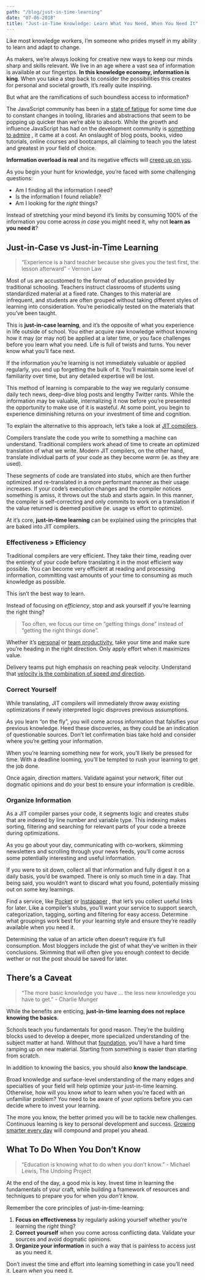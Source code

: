 ```yaml
---
path: "/blog/just-in-time-learning"
date: "07-06-2018"
title: "Just-in-Time Knowledge: Learn What You Need, When You Need It"
---
```


Like most knowledge workers, I’m someone who prides myself in my ability to learn and adapt to change.

As makers, we’re always looking for creative new ways to keep our minds sharp and skills relevant. We live in an age where a vast sea of information is available at our fingertips. **In this knowledge economy, information is king**. When you take a step back to consider the possibilities this creates for personal and societal growth, it’s really quite inspiring.

But what are the ramifications of such boundless access to information?

The JavaScript community has been in a [state of fatigue](https://medium.com/@ericclemmons/javascript-fatigue-48d4011b6fc4) for some time due to constant changes in tooling, libraries and abstractions that seem to be popping up quicker than we’re able to absorb. While the growth and influence JavaScript has had on the development community is [something to admire](https://medium.com/javascript-scene/why-im-thankful-for-js-fatigue-i-know-you-re-sick-of-those-words-but-this-is-different-296fae0c888f) , it came at a cost. An onslaught of blog posts, books, video tutorials, online courses and bootcamps, all claiming to teach you the latest and greatest in your field of choice.

**Information overload is real** and its negative effects will [creep up on you](https://en.wikipedia.org/wiki/Boiling_frog).

As you begin your hunt for knowledge, you’re faced with some challenging questions:

- Am I finding all the information I need?
- Is the information I found reliable?
- Am I looking for the _right_ things?

Instead of stretching your mind beyond it’s limits by consuming 100% of the information you come across _in case_ you might need it, why not **learn as you need it**?

## Just-in-Case vs Just-in-Time Learning

> “Experience is a hard teacher because she gives you the test first, the lesson afterward” - Vernon Law

Most of us are accustomed to the format of education provided by traditional schooling. Teachers instruct classrooms of students using standardized material at a fixed rate. Changes to this material are infrequent, and students are often grouped without taking different styles of learning into consideration. You’re periodically tested on the materials that you’ve been taught.

This is **just-in-case learning**, and it’s the opposite of what you experience in life outside of school. You either acquire raw knowledge without knowing how it may (or may not) be applied at a later time, or you face challenges before you learn what you need. Life is full of twists and turns. You never know what you’ll face next.

If the information you’re learning is not immediately valuable or applied regularly, you end up forgetting the bulk of it. You’ll maintain some level of familiarity over time, but any detailed expertise will be lost.

This method of learning is comparable to the way we regularly consume daily tech news, deep-dive blog posts and lengthy Twitter rants. While the information may be valuable, internalizing it now before you’re presented the opportunity to make use of it is wasteful. At some point, you begin to experience diminishing returns on your investment of time and cognition.

To explain the alternative to this approach, let’s take a look at [JIT compilers](https://hacks.mozilla.org/2017/02/a-crash-course-in-just-in-time-jit-compilers/).

Compilers translate the code you write to something a machine can understand. Traditional compilers work ahead of time to create an optimized translation of what we write. Modern JIT compilers, on the other hand, translate individual parts of your code as they become _warm_ (ie. as they are used).

These segments of code are translated into _stubs_, which are then further optimized and re-translated in a more performant manner as their usage increases. If your code’s execution changes and the compiler notices something is amiss, it throws out the stub and starts again. In this manner, the compiler is self-correcting and only commits to work on a translation if the value returned is deemed positive (ie. usage vs effort to optimize).

At it’s core, **just-in-time learning** can be explained using the principles that are baked into JIT compilers.

### Effectiveness > Efficiency

Traditional compilers are very efficient. They take their time, reading over the entirety of your code before translating it in the most efficient way possible. You can become very efficient at reading and processing information, committing vast amounts of your time to consuming as much knowledge as possible.

This isn’t the best way to learn.

Instead of focusing on _efficiency_, stop and ask yourself if you’re learning the right thing?

> Too often, we focus our time on “getting things done” instead of “getting the right things done”.

Whether it’s [personal](https://hackernoon.com/productivity-by-sam-altman-5d10d72f14d1) or [team productivity](https://www.amazon.ca/Rework-Jason-Fried/dp/0307463745), take your time and make sure you’re heading in the right direction. Only apply effort when it maximizes value.

Delivery teams put high emphasis on reaching peak velocity. Understand that [velocity is the combination of speed _and_ direction](https://fs.blog/2018/03/speed-velocity/).

### Correct Yourself

While translating, JIT compilers will immediately throw away existing optimizations if newly interpreted logic disproves previous assumptions.

As you learn “on the fly”, you will come across information that falsifies your previous knowledge. Heed these discoveries, as they could be an indication of questionable sources. Don’t let confirmation bias take hold and consider where you’re getting your information.

When you’re learning something new for work, you’ll likely be pressed for time. With a deadline looming, you’ll be tempted to rush your learning to get the job done.

Once again, direction matters. Validate against your network, filter out dogmatic opinions and do your best to ensure your information is credible.

### Organize Information

As a JIT compiler parses your code, it segments logic and creates _stubs_ that are indexed by line number and variable type. This indexing makes sorting, filtering and searching for relevant parts of your code a breeze during optimizations.

As you go about your day, communicating with co-workers, skimming newsletters and scrolling through your news feeds, you’ll come across some potentially interesting and useful information.

If you were to sit down, collect all that information and fully digest it on a daily basis, you’d be swamped. There is only so much time in a day. That being said, you wouldn’t want to discard what you found, potentially missing out on some key learnings.

Find a service, like [Pocket](https://getpocket.com/) or [Instapaper](https://www.instapaper.com/u) , that let’s you collect useful links for later. Like a compiler’s stubs, you’ll want your service to support search, categorization, tagging, sorting and filtering for easy access. Determine what groupings work best for your learning style and ensure they’re readily available when you need it.

Determining the value of an article often doesn’t require it’s full consumption. Most bloggers include the gist of what they’ve written in their conclusions. Skimming that will often give you enough context to decide wether or not the post should be saved for later.

## There’s a Caveat

> “The more basic knowledge you have … the less new knowledge you have to get.” - Charlie Munger

While the benefits are enticing, **just-in-time learning does not replace knowing the basics**.

Schools teach you fundamentals for good reason. They’re the building blocks used to develop a deeper, more specialized understanding of the subject matter at hand. Without that [foundation](https://fs.blog/2013/08/choose-your-next-book/), you'll have a hard time ramping up on new material. Starting from something is easier than starting from scratch.

In addition to knowing the basics, you should also **know the landscape**.

Broad knowledge and surface-level understanding of the many edges and specialties of your field will help optimize your just-in-time learning. Otherwise, how will you know _what_ to learn when you're faced with an unfamiliar problem? You need to be aware of your options before you can decide where to invest your learning.

The more you know, the better primed you will be to tackle new challenges. Continuous learning is key to personal development and success. [Growing smarter every day](https://fs.blog/2013/05/the-buffett-formula-how-to-get-smarter/) will compound and propel you ahead.

## What To Do When You Don’t Know

> “Education is knowing what to do when you don’t know.” - Michael Lewis, The Undoing Project

At the end of the day, a good mix is key. Invest time in learning the fundamentals of your craft, while building a framework of resources and techniques to prepare you for when you _don’t_ know.

Remember the core principles of just-in-time-learning:

1.  **Focus on effectiveness** by regularly asking yourself whether you’re learning the _right_ thing?
1.  **Correct yourself** when you come across conflicting data. Validate your sources and avoid dogmatic opinions.
1.  **Organize your information** in such a way that is painless to access just as you need it.

Don’t invest the time and effort into learning something in case you’ll need it. Learn _when_ you need it.

